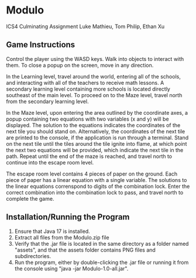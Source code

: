 # Modulo
ICS4 Culminating Assignment
Luke Mathieu, Tom Philip, Ethan Xu

## Game Instructions
Control the player using the WASD keys. Walk into objects to interact with them. To close a popup on the screen, move in any direction.

In the Learning level, travel around the world, entering all of the schools, and interacting with all of the teachers to receive math lessons.
A secondary learning level containing more schools is located directly southeast of the main level. To proceed on to the Maze level, travel north
from the secondary learning level.

In the Maze level, upon entering the area outlined by the coordinate axes, a popup containing two equations with two variables (x and y) will be
displayed. The solution to the equations indicates the coordinates of the next tile you should stand on. Alternatively, the coordinates of the next
tile are printed to the console, if the application is run through a terminal. Stand on the next tile until the tiles around the tile ignite into flame,
at which point the next two equations will be provided, which indicate the next tile in the path. Repeat until the end of the maze is reached, and travel
north to continue into the escape room level.

The escape room level contains 4 pieces of paper on the ground. Each piece of paper has a linear equation with a single variable. The solutions to the linear
equations correnspond to digits of the combination lock. Enter the correct combination into the combination lock to pass, and travel north to complete the game.

## Installation/Running the Program

1. Ensure that Java 17 is installed.
2. Extract all files from the Modulo.zip file
3. Verify that the .jar file is located in the same directory as a folder named "assets", and that the assets folder contains PNG files and subdirectories.
4. Run the program, either by double-clicking the .jar file or running it from the console using "java -jar Modulo-1.0-all.jar".
